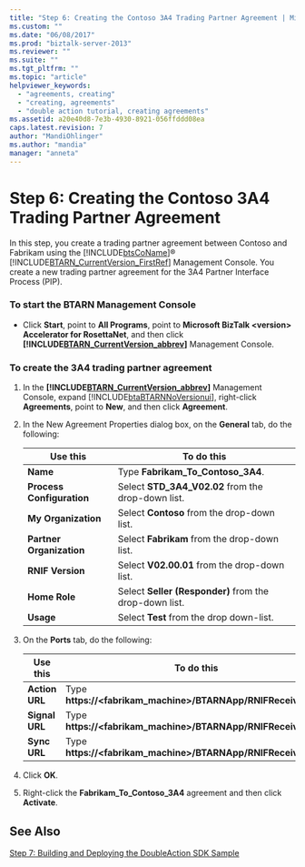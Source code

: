 ```yaml
---
title: "Step 6: Creating the Contoso 3A4 Trading Partner Agreement | Microsoft Docs"
ms.custom: ""
ms.date: "06/08/2017"
ms.prod: "biztalk-server-2013"
ms.reviewer: ""
ms.suite: ""
ms.tgt_pltfrm: ""
ms.topic: "article"
helpviewer_keywords: 
  - "agreements, creating"
  - "creating, agreements"
  - "double action tutorial, creating agreements"
ms.assetid: a20e40d8-7e3b-4930-8921-056ffddd08ea
caps.latest.revision: 7
author: "MandiOhlinger"
ms.author: "mandia"
manager: "anneta"
---
```

# Step 6: Creating the Contoso 3A4 Trading Partner Agreement
In this step, you create a trading partner agreement between Contoso and Fabrikam using the [!INCLUDE[btsCoName](../../includes/btsconame-md.md)]® [!INCLUDE[BTARN_CurrentVersion_FirstRef](../../includes/btarn-currentversion-firstref-md.md)] Management Console. You create a new trading partner agreement for the 3A4 Partner Interface Process (PIP).  
  
### To start the BTARN Management Console  
  
-   Click **Start**, point to **All Programs**, point to **Microsoft BizTalk \<version> Accelerator for RosettaNet**, and then click **[!INCLUDE[BTARN_CurrentVersion_abbrev](../../includes/btarn-currentversion-abbrev-md.md)]** Management Console.  
  
### To create the 3A4 trading partner agreement  
  
1.  In the **[!INCLUDE[BTARN_CurrentVersion_abbrev](../../includes/btarn-currentversion-abbrev-md.md)]** Management Console, expand [!INCLUDE[btaBTARNNoVersionui](../../includes/btabtarnnoversionui-md.md)], right-click **Agreements**, point to **New**, and then click **Agreement**.  
  
2.  In the New Agreement Properties dialog box, on the **General** tab, do the following:  
  
    |Use this|To do this|  
    |--------------|----------------|  
    |**Name**|Type **Fabrikam_To_Contoso_3A4**.|  
    |**Process Configuration**|Select **STD_3A4_V02.02** from the drop-down list.|  
    |**My Organization**|Select **Contoso** from the drop-down list.|  
    |**Partner Organization**|Select **Fabrikam** from the drop-down list.|  
    |**RNIF Version**|Select **V02.00.01** from the drop-down list.|  
    |**Home Role**|Select **Seller (Responder)** from the drop-down list.|  
    |**Usage**|Select **Test** from the drop down-list.|  
  
3.  On the **Ports** tab, do the following:  
  
    |Use this|To do this|  
    |--------------|----------------|  
    |**Action URL**|Type **https://<fabrikam_machine>/BTARNApp/RNIFReceive.aspx**|  
    |**Signal URL**|Type **https://<fabrikam_machine>/BTARNApp/RNIFReceive.aspx**|  
    |**Sync URL**|Type **https://<fabrikam_machine>/BTARNApp/RNIFReceive.aspx**|  
  
4.  Click **OK**.  
  
5.  Right-click the **Fabrikam_To_Contoso_3A4** agreement and then click **Activate**.  
  
## See Also  
 [Step 7: Building and Deploying the DoubleAction SDK Sample](../../adapters-and-accelerators/accelerator-rosettanet/step-7-building-and-deploying-the-doubleaction-sdk-sample.md)